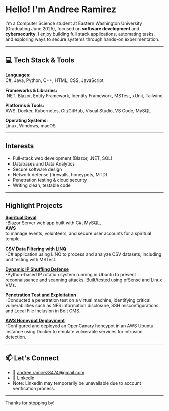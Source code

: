 # Hello! I'm Andree Ramirez

I'm a Computer Science student at Eastern Washington University (Graduating June 2025), focused on **software development** and **cybersecurity**. I enjoy building full stack applications, automating tasks, and exploring ways to secure systems through hands-on experimentation.

---

## 💻 Tech Stack & Tools

**Languages:**  
C#, Java, Python, C++, HTML, CSS, JavaScript

**Frameworks & Libraries:**  
.NET, Blazor, Entity Framework, Identity Framework, MSTest, xUnit, Tailwind 

**Platforms & Tools:**  
AWS, Docker, Kubernetes, Git/GitHub, Visual Studio, VS Code, MySQL  

**Operating Systems:**  
Linux, Windows, macOS

---

## Interests

- Full-stack web development (Blazor, .NET, SQL)
- Databases and Data Analytics
- Secure software design
- Network defense (firewalls, honeypots, MTD)
- Penetration testing & cloud security
- Writing clean, testable code

---

## Highlight Projects

**[Spiritual Deval](https://github.com/Sanmeet-EWU/cscd-488-490-project-spiritual-deval)**  
-Blazor Server web app built with C#, MySQL,  
**AWS**  
to manage events, volunteers, and secure user accounts for a spiritual temple.

**[CSV Data Filtering with LINQ](https://github.com/Aramirez61/EWU-CSCD371-2024-Winter/tree/LINQ_DATA_FILTERING)**  
-C# application using LINQ to process and analyze CSV datasets, including unit testing with MSTest.

**[Dynamic IP Shuffling Defense](https://drive.google.com/file/d/12Uwjm2qxqHEAN82_29VmoJU0ZBP2bNEu/view)**  
-Python-based IP rotation system running in Ubuntu to prevent reconnaissance and scanning attacks. Built/tested using pfSense and Linux VMs.

**[Penetration Test and Exploitation](https://drive.google.com/file/d/1AXwRPOQWVj0ax8p2aFxKuNUd1mWmR3cs/view?usp=sharing**)**  
-Conducted a penetration test on a virtual machine, identifying critical vulnerabilities such as NFS information disclosure, SSH misconfigurations, and Local File Inclusion in Bolt CMS. 

**[AWS Honeypot Deployment](https://drive.google.com/file/d/1t8kPwWOruTE3tBG9jbGhvw2HLHvB_Jdw/view?usp=sharing)**  
-Configured and deployed an OpenCanary honeypot in an AWS Ubuntu instance using Docker to emulate vulnerable services for intrusion detection.


---

## 📫 Let's Connect

- 📧 andree.ramirez8474@gmail.com  
- 🔗 [LinkedIn](https://linkedin.com/in/andree-ramirez61)
- Note: LinkedIn may temporarily be unavailable due to account verification process.

---

Thanks for stopping by!
